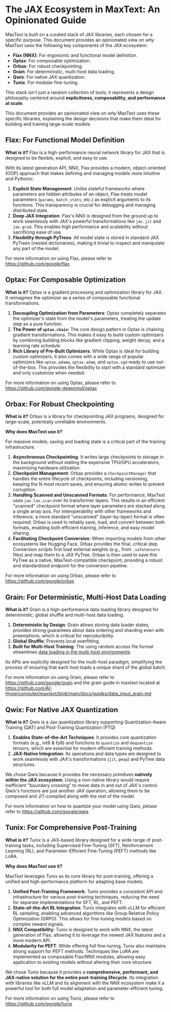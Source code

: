 # The JAX Ecosystem in MaxText: An Opinionated Guide

MaxText is built on a curated stack of JAX libraries, each chosen for a specific purpose. This document provides an opinionated view on *why* MaxText uses the following key components of the JAX ecosystem:

* **Flax (NNX)**: For ergonomic and functional model definition.
* **Optax**: For composable optimization.
* **Orbax**: For robust checkpointing.
* **Grain**: For deterministic, multi-host data loading.
* **Qwix**: For native JAX quantization.
* **Tunix**: For modular fine-tuning.

This stack isn't just a random collection of tools; it represents a design philosophy centered around **explicitness, composability, and performance at scale**.


This document provides an opinionated view on *why* MaxText uses these specific libraries, explaining the design decisions that make them ideal for building and training large-scale models.


## Flax: For Functional Model Definition

**What is it?** Flax is a high-performance neural network library for JAX that is designed to be flexible, explicit, and easy to use. 

With its latest generation API, NNX, Flax provides a modern, object-oriented (OOP) approach that makes defining and managing models more intuitive and Pythonic.

1.  **Explicit State Management**: Unlike stateful frameworks where parameters are hidden attributes of an object, Flax treats model parameters (`params`, `batch_stats`, etc.) as explicit arguments to its functions. This transparency is crucial for debugging and managing distributed state.
2.  **Deep JAX Integration**: Flax's NNX is designed from the ground up to work seamlessly with JAX's powerful transformations like `jax.jit` and `jax.grad`. This enables high performance and scalability without sacrificing ease of use.
3.  **Flexibility through PyTrees**: All model state is stored in standard JAX PyTrees (nested dictionaries), making it trivial to inspect and manipulate any part of the model.

For more information on using Flax, please refer to https://github.com/google/flax


## Optax: For Composable Optimization

**What is it?** Optax is a gradient processing and optimization library for JAX. It reimagines the optimizer as a series of composable functional transformations.

1.  **Decoupling Optimization from Parameters**: Optax completely separates the optimizer's state from the model's parameters, treating the update step as a pure function.
2.  **The Power of `optax.chain`**: The core design pattern in Optax is chaining gradient transformations. This makes it easy to build custom optimizers by combining building blocks like gradient clipping, weight decay, and a learning rate schedule.
3.  **Rich Library of Pre-Built Optimizers**: While Optax is ideal for building custom optimizers, it also comes with a wide range of popular optimizers like `optax.adamw`, `optax.adam`, and `optax.sgd` ready to use out-of-the-box. This provides the flexibility to start with a standard optimizer and only customize when needed.

For more information on using Optax, please refer to https://github.com/google-deepmind/optax


## Orbax: For Robust Checkpointing

**What is it?** Orbax is a library for checkpointing JAX programs, designed for large-scale, potentially unreliable environments.

**Why does MaxText use it?**

For massive models, saving and loading state is a critical part of the training infrastructure.

1.  **Asynchronous Checkpointing**: It writes large checkpoints to storage in the background without stalling the expensive TPU/GPU accelerators, maximizing hardware utilization.
2.  **Checkpoint Management**: Orbax provides a `CheckpointManager` that handles the entire lifecycle of checkpoints, including versioning, keeping the N most recent saves, and ensuring atomic writes to prevent corruption.
3.  **Handling Scanned and Unscanned Formats**: For performance, MaxText uses `jax.lax.scan` over its transformer layers. This results in an efficient "scanned" checkpoint format where layer parameters are stacked along a single array axis. For interoperability with other frameworks and inference, a more standard "unscanned" (layer-by-layer) format is often required. Orbax is used to reliably save, load, and convert between both formats, enabling both efficient training, inference, and easy model sharing.
4.  **Facilitating Checkpoint Conversion**: When importing models from other ecosystems like Hugging Face, Orbax provides the final, critical step. Conversion scripts first load external weights (e.g., from `.safetensors` files) and map them to a JAX PyTree. Orbax is then used to save this PyTree as a native, MaxText-compatible checkpoint, providing a robust and standardized endpoint for the conversion pipeline.

For more information on using Orbax, please refer to https://github.com/google/orbax


## Grain: For Deterministic, Multi-Host Data Loading

**What is it?** Grain is a high-performance data loading library designed for deterministic, global shuffle and multi-host data loading.

1.  **Deterministic by Design**: Grain allows storing data loader states, provides strong guarantees about data ordering and sharding even with preemptions, which is critical for reproducibility.
2. **Global Shuffle**: Prevents local overfitting.
3.  **Built for Multi-Host Training**: The using random access file format streamlines [data loading in the multi-host environments](https://github.com/AI-Hypercomputer/maxtext/blob/main/docs/guides/data_input_pipeline.md#multihost-dataloading-best-practice).

Its APIs are explicitly designed for the multi-host paradigm, simplifying the process of ensuring that each host loads a unique shard of the global batch.

For more information on using Grain, please refer to https://github.com/google/grain and the grain guide in maxtext located at https://github.com/AI-Hypercomputer/maxtext/blob/main/docs/guides/data_input_grain.md 


## Qwix: For Native JAX Quantization

**What is it?** Qwix is a Jax quantization library supporting Quantization-Aware Training (QAT) and Post-Training Quantization (PTQ)

1.  **Enables State-of-the-Art Techniques**: It provides core quantization formats (e.g., int8 & fp8) and functions to `quantize` and `dequantize` tensors, which are essential for modern efficient training methods.
2.  **JAX-Native Integration**: Its operations and data types are designed to work seamlessly with JAX's transformations (`jit`, `pmap`) and PyTree data structures.

We chose Qwix because it provides the necessary primitives **natively within the JAX ecosystem**. Using a non-native library would require inefficient "boundary crossing" to move data in and out of JAX's control. Qwix's functions are just another JAX operation, allowing them to be composed and JIT-compiled along with the rest of the model.

For more information on how to quantize your model using Qwix, please refer to https://github.com/google/qwix


## Tunix: For Comprehensive Post-Training

**What is it?** Tunix is a JAX-based library designed for a wide range of post-training tasks, including Supervised Fine-Tuning (SFT), Reinforcement Learning (RL), and Parameter-Efficient Fine-Tuning (PEFT) methods like LoRA.

**Why does MaxText use it?**

MaxText leverages Tunix as its core library for post-training, offering a unified and high-performance platform for adapting base models.

1.  **Unified Post-Training Framework**: Tunix provides a consistent API and infrastructure for various post-training techniques, reducing the need for separate implementations for SFT, RL, and PEFT.
2.  **State-of-the-Art RL Integration**: Tunix integrates with vLLM for efficient RL sampling, enabling advanced algorithms like Group Relative Policy Optimization (GRPO). This allows for fine-tuning models based on complex reward signals.
3.  **NNX Compatibility**: Tunix is designed to work with NNX, the latest generation of Flax, allowing it to leverage the newest JAX features and a more modern API.
4.  **Modularity for PEFT**: While offering full fine-tuning, Tunix also maintains strong support for PEFT methods. Techniques like LoRA are implemented as composable Flax/NNX modules, allowing easy application to existing models without altering their core structure.

We chose Tunix because it provides a **comprehensive, performant, and JAX-native solution for the entire post-training lifecycle**. Its integration with libraries like vLLM and its alignment with the NNX ecosystem make it a powerful tool for both full model adaptation and parameter-efficient tuning. 

For more information on using Tunix, please refer to https://github.com/google/tunix